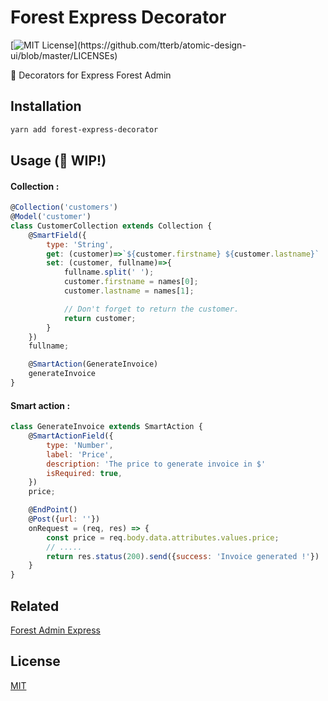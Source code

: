 # Forest Express Decorator
[![MIT License](https://img.shields.io/apm/l/atomic-design-ui.svg?)](https://github.com/tterb/atomic-design-ui/blob/master/LICENSEs)

🚀  Decorators for Express Forest Admin

## Installation

```bash
yarn add forest-express-decorator
```

## Usage (🚧 WIP!)

#### Collection :
```js
@Collection('customers')
@Model('customer')
class CustomerCollection extends Collection {
    @SmartField({
        type: 'String',
        get: (customer)=>`${customer.firstname} ${customer.lastname}`
        set: (customer, fullname)=>{
            fullname.split(' ');
            customer.firstname = names[0];
            customer.lastname = names[1];

            // Don't forget to return the customer.
            return customer;
        }
    })
    fullname;

    @SmartAction(GenerateInvoice)
    generateInvoice
}
```

#### Smart action :
```js
class GenerateInvoice extends SmartAction {
    @SmartActionField({
        type: 'Number',
        label: 'Price',
        description: 'The price to generate invoice in $'
        isRequired: true,
    })
    price;

    @EndPoint()
    @Post({url: ''})
    onRequest = (req, res) => {
        const price = req.body.data.attributes.values.price;
        // ..... 
        return res.status(200).send({success: 'Invoice generated !'})
    }
}
```

## Related

[Forest Admin Express](https://github.com/ForestAdmin/forest-express)

## License

[MIT](https://choosealicense.com/licenses/mit/)

